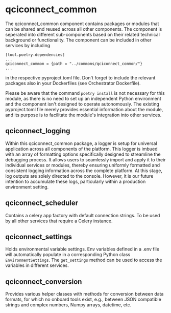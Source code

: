 # qciconnect_common

The qciconnect_common component contains packages or modules that can be shared and reused across all other components. The component is seperated into different sub-components based on their related technical background or functionality. The component can be included in other services by including

    [tool.poetry.dependencies]
    ...
    qciconnect_common = {path = "../commons/qciconnect_common/"}
    ...

in the respective pyproject.toml file. Don't forget to include the relevant packages also in your Dockerfiles (see Orchestrator Dockerfile).

Please be aware that the command `poetry install` is not necessary for this module, as there is no need to set up an independent Python environment and the component isn't designed to operate autonomously. The existing pyproject.toml file merely provides essential information about the module, and its purpose is to facilitate the module's integration into other services.

## qciconnect_logging

Within this qciconnect_common package, a logger is setup for universal application across all components of the platform. This logger is imbued with an array of formatting options specifically designed to streamline the debugging process. It allows users to seamlessly import and apply it to their individual services or modules, thereby ensuring uniformly formatted and consistent logging information across the complete platform. At this stage, log outputs are solely directed to the console. However, it is our future intention to accumulate these logs, particularly within a production environment setting.

## qciconnect_scheduler

Contains a celery app factory with default connection strings. To be used by all other services that require a Celery instance.

## qciconnect_settings

Holds environmental variable settings. Env variables defined in a .env file will  automatically populate in a corresponding Python class `EnvironmentSettings`. The `get_settings` method can be used to access the variables in different services.

## qciconnect_conversion

Provides various helper classes with methods for conversion between data formats, for which no onboard tools exist, e.g., between JSON compatible strings and complex numbers, Numpy arrays, datetime, etc.
